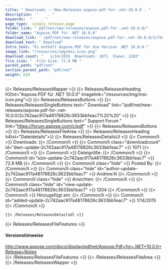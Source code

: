 ```yaml
---
title: " Downloads ---New-Releases-aspose.pdf-for-.net-10.0.0 . "
description:  "    . " 
keywords:  "    . " 
page_type:  single_release_page
folder_link: " pdf/net/new-releases/aspose.pdf-for-.net-10.0.0/"
folder_name: "Aspose.PDF für .NET 10.0.0"
download_link: " /pdf/net/new-releases/aspose.pdf-for-.net-10.0.0/2c742aac917a48178826c3633bb1eac7"
download_text: " Download"
Intro_text: "Es enthält Aspose.PDF für die Version .NET 10.0.0."
image_link: "/resources/img/msi-icon.png"
download_count: "   1/14/2015  Downloads: 1071  Views: 1203"
file_size: "  File Size: 72.8 MB "
parent_path: "pdf/net"
section_parent_path: "pdf/net"
weight: 634
---
```


{{< Releases/ReleasesWapper >}}
  {{< Releases/ReleasesHeading H2txt="Aspose.PDF für .NET 10.0.0" imagelink="/resources/img/msi-icon.png">}}
  {{< Releases/ReleasesButtons >}}
    {{< Releases/ReleasesSingleButtons text=" Download" link="/pdf/net/new-releases/aspose.pdf-for-.net-10.0.0/2c742aac917a48178826c3633bb1eac7%20%20" >}}
    {{< Releases/ReleasesSingleButtons text=" Support Forum " link="https://forum.aspose.com/c/pdf" >}}
  {{< Releases/ReleasesButtons >}}
  {{< Releases/ReleasesFileArea >}}
    {{< Releases/ReleasesHeading h4txt="Dateidetails">}}
    {{< Releases/ReleasesDetailsUl >}}
            {{< Common/li >}} Downloads: {{< /Common/li >}}
      {{< Common/li class="downloadcount" id="dwn-update-2c742aac917a48178826c3633bb1eac7" >}} 1071 {{< /Common/li >}}
      {{< Common/li >}} Dateigröße: {{< /Common/li >}}
      {{< Common/li id="size-update-2c742aac917a48178826c3633bb1eac7" >}} 72.8 MB {{< /Common/li >}} 
      {{< Common/li  class="hide" >}} Posted By: {{< /Common/li >}} 
      {{< Common/li class="hide" id="author-update-2c742aac917a48178826c3633bb1eac7" >}} Andrew.N {{< /Common/li >}}
      {{< Common/li class="hide" >}} Ansichten: {{< /Common/li >}}
      {{< Common/li class="hide" id="view-update-2c742aac917a48178826c3633bb1eac7" >}} 1204 {{< /Common/li >}}
      {{< Common/li >}} Hinzugefügt am: {{< /Common/li >}}
      {{< Common/li id="added-update-2c742aac917a48178826c3633bb1eac7" >}} 1/14/2015 {{< /Common/li >}} 

    {{< /Releases/ReleasesDetailsUl >}}

  {{< Releases/ReleasesFileFeatures >}}
      <h4>Versionshinweise</h4><div> <a href="http://www.aspose.com/docs/display/pdfnet/Aspose.Pdf+for+.NET+10.0.0+Release+Notes">http://www.aspose.com/docs/display/pdfnet/Aspose.Pdf+for+.NET+10.0.0+Release+Notes</a></div>
  {{< /Releases/ReleasesFileFeatures >}}
 {{< /Releases/ReleasesFileArea >}}
{{< /Releases/ReleasesWapper >}}



